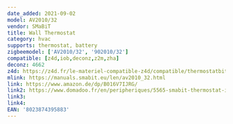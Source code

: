 ```yaml
---
date_added: 2021-09-02
model: AV2010/32
vendor: SMaBiT
title: Wall Thermostat
category: hvac
supports: thermostat, battery
zigbeemodel: ['AV2010/32', '902010/32']
compatible: [z4d,iob,deconz,z2m,zha]
deconz: 4662
z4d: https://z4d.fr/le-materiel-compatible-z4d/compatible/thermostatbitron90201032
mlink: https://manuals.smabit.eu/len/av2010_32.html
link: https://www.amazon.de/dp/B016V7IJRG/
link2: https://www.domadoo.fr/en/peripheriques/5565-smabit-thermostat-intelligent-zigbee-avec-relais-8023874395883.html
link3: 
link4:
EAN: '8023874395883' 
---
```


